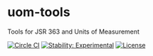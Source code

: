 # uom-tools
Tools for JSR 363 and Units of Measurement

[![Circle CI](https://circleci.com/gh/unitsofmeasurement/uom-tools.svg?style=svg)](https://circleci.com/gh/unitsofmeasurement/uom-tools) 
[![Stability: Experimental](https://masterminds.github.io/stability/experimental.svg)](https://masterminds.github.io/stability/experimental.html)
[![License](http://img.shields.io/badge/license-BSD3-blue.svg)](http://opensource.org/licenses/BSD-3-Clause)

